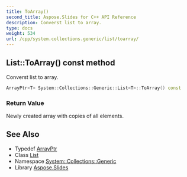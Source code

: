 ```yaml
---
title: ToArray()
second_title: Aspose.Slides for C++ API Reference
description: Converst list to array.
type: docs
weight: 534
url: /cpp/system.collections.generic/list/toarray/
---
```

## List::ToArray() const method


Converst list to array.

```cpp
ArrayPtr<T> System::Collections::Generic::List<T>::ToArray() const
```


### Return Value

Newly created array with copies of all elements.

## See Also

* Typedef [ArrayPtr](../../system/arrayptr/)
* Class [List](./)
* Namespace [System::Collections::Generic](../)
* Library [Aspose.Slides](../../)